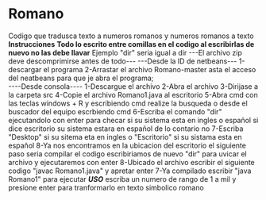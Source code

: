 # Romano
Codigo que tradusca texto a numeros romanos y numeros romanos a texto
****Instrucciones****
****Todo lo escrito entre comillas en el codigo al escribirlas de nuevo no las debe llavar****
Ejemplo 
"dir" seria igual a dir
---El archivo zip deve descomprimirse antes de todo---
---Desde la ID de netbeans---
1-descargar el programa
2-Arrastar el archivo Romano-master asta el acceso del neatbeans para que je abra el programa;                                           
----Desde consola----
1-Descargue el archivo
2-Abra el archivo
3-Dirijase a la carpeta src
4-Copie el archivo Romano1.java al escritorio
5-Abra cmd con las teclas windows + R y escribiendo cmd realize la busqueda o desde el buscador del equipo escrbiendo cmd
6-Escriba el comando "dir" ejecutandolo con enter para checar si su sistema esta en ingles o español si dice escritorio su sistema estara en español de lo contario no
7-Escriba "Desktop" si su sitema eta en ingles o "Escritorio" si su sistama esta en español
8-Ya nos encontramos en la ubicacion del escritorio el siguiente paso seria compilar el codigo escribiriamos de nuevo "dir" para uvicar el archivo y ejecutaremos con enter 
8-Ubicado el archivo escribir el siguiente codigo "javac Romano1.java" y apretar enter
7-Ya compilado escribir "java Romano1" para ejecutar
*****USO*****
escriba un numero de rango de 1 a mil y presione enter para tranformarlo en texto simbolico romano
